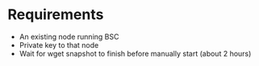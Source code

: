 # Requirements
- An existing node running BSC 
- Private key to that node
- Wait for wget snapshot to finish before manually start (about 2 hours)